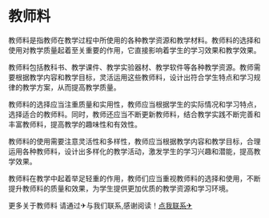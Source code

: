 # 教师料

教师料是指教师在教学过程中所使用的各种教学资源和教学材料。教师料的选择和使用对教学质量起着至关重要的作用，它直接影响着学生的学习效果和教学效果。

教师料包括教科书、教学课件、教学实验器材、教学软件等各种教学资源。教师需要根据教学内容和教学目标，灵活运用这些教师料，设计出符合学生特点和学习规律的教学方案，从而提高教学质量。

教师料的选择应当注重质量和实用性，教师应当根据学生的实际情况和学习特点，选择适合的教师料。同时，教师还应当不断更新教师料，结合教学实践不断完善和丰富教师料，提高教学的趣味性和有效性。

教师料的使用需要注意灵活性和多样性，教师应当根据教学内容和教学目标，合理运用各种教师料，设计出多样化的教学活动，激发学生的学习兴趣和潜能，提高教学效果。

教师料在教学中起着举足轻重的作用，教师们应当重视教师料的选择和使用，不断提升教师料的质量和效果，为学生提供更加优质的教学资源和学习环境。

更多关于教师料 请通过✈与我们联系,感谢阅读！[点我联系✈](https://www.k02.cc)